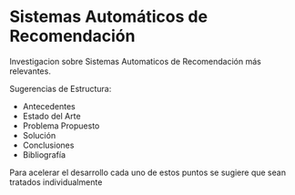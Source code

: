# Sistemas Automáticos de Recomendación


Investigacion sobre Sistemas Automaticos de Recomendación más relevantes.

Sugerencias de Estructura:
* Antecedentes
* Estado del Arte
* Problema Propuesto
* Solución
* Conclusiones
* Bibliografía

Para acelerar el desarrollo cada uno de estos puntos se sugiere que sean tratados individualmente
